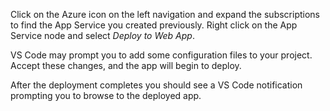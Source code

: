 Click on the Azure icon on the left navigation and expand the subscriptions to find the App Service you created previously.  Right click on the App Service node and select *Deploy to Web App*.

VS Code may prompt you to add some configuration files to your project. Accept these changes, and the app will begin to deploy.

After the deployment completes you should see a VS Code notification prompting you to browse to the deployed app.